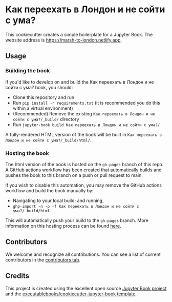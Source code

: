 # Как переехать в Лондон и не сойти с ума?

This cookiecutter creates a simple boilerplate for a Jupyter Book. The website address is https://marsh-to-london.netlify.app. 

## Usage

### Building the book

If you'd like to develop on and build the Как переехать в Лондон и не сойти с ума? book, you should:

- Clone this repository and run
- Run `pip install -r requirements.txt` (it is recommended you do this within a virtual environment)
- (Recommended) Remove the existing `Как переехать в Лондон и не сойти с ума?/_build/` directory
- Run `jupyter-book build Как переехать в Лондон и не сойти с ума?/`

A fully-rendered HTML version of the book will be built in `Как переехать в Лондон и не сойти с ума?/_build/html/`.

### Hosting the book

The html version of the book is hosted on the `gh-pages` branch of this repo. A GitHub actions workflow has been created that automatically builds and pushes the book to this branch on a push or pull request to main.

If you wish to disable this automation, you may remove the GitHub actions workflow and build the book manually by:

- Navigating to your local build; and running,
- `ghp-import -n -p -f Как переехать в Лондон и не сойти с ума?/_build/html`

This will automatically push your build to the `gh-pages` branch. More information on this hosting process can be found [here](https://jupyterbook.org/publish/gh-pages.html#manually-host-your-book-with-github-pages).

## Contributors

We welcome and recognize all contributions. You can see a list of current contributors in the [contributors tab](https://github.com/marsh-to-london/my-book/graphs/contributors).

## Credits

This project is created using the excellent open source [Jupyter Book project](https://jupyterbook.org/) and the [executablebooks/cookiecutter-jupyter-book template](https://github.com/executablebooks/cookiecutter-jupyter-book).
